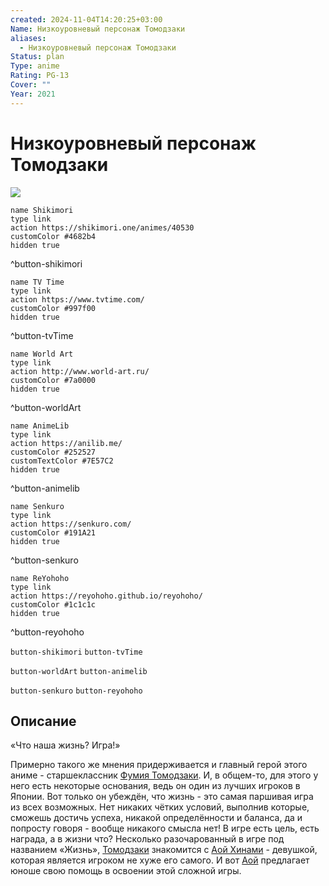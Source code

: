 ```yaml
---
created: 2024-11-04T14:20:25+03:00
Name: Низкоуровневый персонаж Томодзаки
aliases:
  - Низкоуровневый персонаж Томодзаки
Status: plan
Type: anime
Rating: PG-13
Cover: ""
Year: 2021
---
```


# Низкоуровневый персонаж Томодзаки

![](https://nyaa.shikimori.one/uploads/poster/animes/40530/04b57e0e51230fc29792ab85de29e02f.jpeg)

```button
name Shikimori
type link
action https://shikimori.one/animes/40530
customColor #4682b4
hidden true
```
^button-shikimori

```button
name TV Time
type link
action https://www.tvtime.com/
customColor #997f00
hidden true
```
^button-tvTime

```button
name World Art
type link
action http://www.world-art.ru/
customColor #7a0000
hidden true
```
^button-worldArt

```button
name AnimeLib
type link
action https://anilib.me/
customColor #252527
customTextColor #7E57C2
hidden true
```
^button-animelib

```button
name Senkuro
type link
action https://senkuro.com/
customColor #191A21
hidden true
```
^button-senkuro

```button
name ReYohoho
type link
action https://reyohoho.github.io/reyohoho/
customColor #1c1c1c
hidden true
```
^button-reyohoho

`button-shikimori` `button-tvTime`

`button-worldArt` `button-animelib`

`button-senkuro` `button-reyohoho`

## Описание

«Что наша жизнь? Игра!» 

Примерно такого же мнения придерживается и главный герой этого аниме - старшеклассник [Фумия Томодзаки](https://shikimori.one/characters/165743-fumiya-tomozaki). И, в общем-то, для этого у него есть некоторые основания, ведь он один из лучших игроков в Японии. Вот только он убеждён, что жизнь - это самая паршивая игра из всех возможных. Нет никаких чётких условий, выполнив которые, сможешь достичь успеха, никакой определённости и баланса, да и попросту говоря - вообще никакого смысла нет! В игре есть цель, есть награда, а в жизни что? Несколько разочарованный в игре под названием «Жизнь», [Томодзаки](https://shikimori.one/characters/165743-fumiya-tomozaki) знакомится с [Аой Хинами](https://shikimori.one/characters/156676-aoi-hinami) - девушкой, которая является игроком не хуже его самого. И вот [Аой](https://shikimori.one/characters/156676-aoi-hinami) предлагает юноше свою помощь в освоении этой сложной игры.
